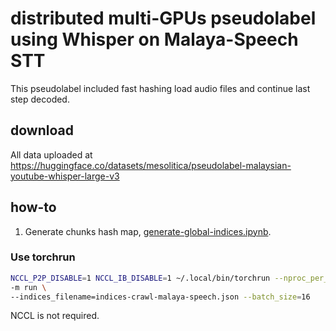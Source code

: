 # distributed multi-GPUs pseudolabel using Whisper on Malaya-Speech STT

This pseudolabel included fast hashing load audio files and continue last step decoded.

## download

All data uploaded at https://huggingface.co/datasets/mesolitica/pseudolabel-malaysian-youtube-whisper-large-v3

## how-to

1. Generate chunks hash map, [generate-global-indices.ipynb](generate-global-indices.ipynb).

### Use torchrun

```bash
NCCL_P2P_DISABLE=1 NCCL_IB_DISABLE=1 ~/.local/bin/torchrun --nproc_per_node 2 \
-m run \
--indices_filename=indices-crawl-malaya-speech.json --batch_size=16
```

NCCL is not required.